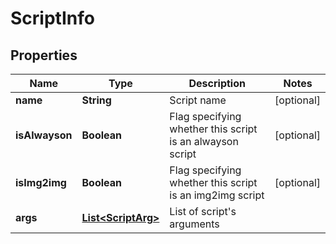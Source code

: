 

# ScriptInfo


## Properties

| Name | Type | Description | Notes |
|------------ | ------------- | ------------- | -------------|
|**name** | **String** | Script name |  [optional] |
|**isAlwayson** | **Boolean** | Flag specifying whether this script is an alwayson script |  [optional] |
|**isImg2img** | **Boolean** | Flag specifying whether this script is an img2img script |  [optional] |
|**args** | [**List&lt;ScriptArg&gt;**](ScriptArg.md) | List of script&#39;s arguments |  |



